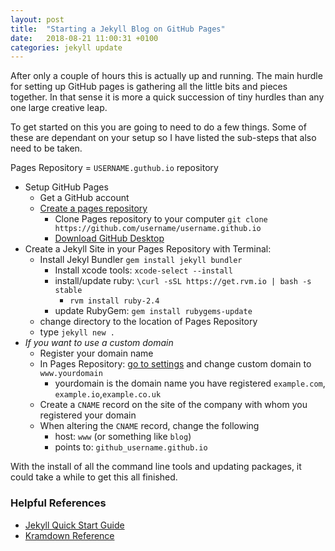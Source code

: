 ```yaml
---
layout: post
title:  "Starting a Jekyll Blog on GitHub Pages"
date:   2018-08-21 11:00:31 +0100
categories: jekyll update
---
```

After only a couple of hours this is actually up and running. The main hurdle for setting up GitHub pages is gathering all the little bits and pieces together. In that sense it is more a quick succession of tiny hurdles than any one large creative leap.

To get started on this you are going to need to do a few things. Some of these are dependant on your setup so I have listed the sub-steps that also need to be taken.

Pages Repository = `USERNAME.guthub.io` repository


* Setup GitHub Pages
    * Get a GitHub account
    * [Create a pages repository](https://pages.github.com)
        * Clone Pages repository to your computer `git clone https://github.com/username/username.github.io`
        * [Download GitHub Desktop](https://desktop.github.com)
* Create a Jekyll Site in your Pages Repository with Terminal:
    * Install Jekyl Bundler `gem install jekyll bundler`
        * Install xcode tools: `xcode-select --install`
        * install/update ruby: `\curl -sSL https://get.rvm.io | bash -s stable`
            * `rvm install ruby-2.4`
        * update RubyGem: `gem install rubygems-update`
    * change directory to the location of Pages Repository
    * type `jekyll new .`
* _If you want to use a custom domain_
    * Register your domain name
    * In Pages Repository: [go to settings](https://help.github.com/articles/adding-or-removing-a-custom-domain-for-your-github-pages-site/) and change custom domain to `www.yourdomain`
        * yourdomain is the domain name you have registered `example.com`, `example.io`,`example.co.uk`
    * Create a `CNAME` record on the site of the company with whom you registered your domain
    * When altering the `CNAME` record, change the following
        * host: `www` (or something like `blog`)
        * points to: `github_username.github.io`

With the install of all the command line tools and updating packages, it could take a while to get this all finished.

### Helpful References

* [Jekyll Quick Start Guide](https://jekyllrb.com/docs/quickstart/)
* [Kramdown Reference](https://kramdown.gettalong.org/quickref.html)
